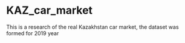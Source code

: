 # KAZ_car_market
This is a research of the real Kazakhstan car market, the dataset was formed for 2019 year
